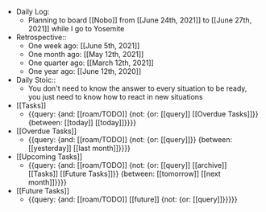 - Daily Log:
    - Planning to board [[Nobo]] from [[June 24th, 2021]] to [[June 27th, 2021]] while I go to Yosemite
- Retrospective::
    - One week ago: [[June 5th, 2021]]
    - One month ago: [[May 12th, 2021]]
    - One quarter ago: [[March 12th, 2021]]
    - One year ago: [[June 12th, 2020]]
- Daily Stoic::
    - You don't need to know the answer to every situation to be ready, you just need to know how to react in new situations
- [[Tasks]]
    - {{query: {and: [[roam/TODO]] {not: {or: [[query]] [[Overdue Tasks]]}} {between: [[today]] [[today]]}}}}
- [[Overdue Tasks]]
    - {{query: {and: [[roam/TODO]] {not: {or: [[query]]}} {between: [[yesterday]] [[last month]]}}}}
- [[Upcoming Tasks]]
    - {{query: {and: [[roam/TODO]] {not: {or: [[query]] [[archive]] [[Tasks]] [[Future Tasks]]}} {between: [[tomorrow]] [[next month]]}}}}
- [[Future Tasks]]
    - {{query: {and: [[roam/TODO]] [[future]] {not: {or: [[query]]}}}}}
